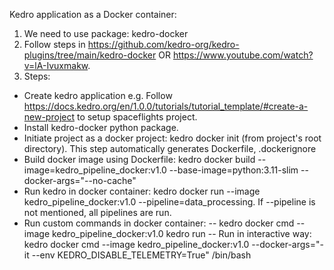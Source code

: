 Kedro application as a Docker container:
1. We need to use package: kedro-docker
2. Follow steps in https://github.com/kedro-org/kedro-plugins/tree/main/kedro-docker OR https://www.youtube.com/watch?v=lA-Ivuxmakw.
3. Steps:
- Create kedro application e.g. Follow https://docs.kedro.org/en/1.0.0/tutorials/tutorial_template/#create-a-new-project to setup spaceflights project.
- Install kedro-docker python package.
- Initiate project as a docker project: kedro docker init (from project's root directory). This step automatically generates Dockerfile, .dockerignore
- Build docker image using Dockerfile: kedro docker build --image=kedro_pipeline_docker:v1.0 --base-image=python:3.11-slim --docker-args="--no-cache"
- Run kedro in docker container: kedro docker run --image kedro_pipeline_docker:v1.0 --pipeline=data_processing. If --pipeline is not mentioned, all pipelines are run.
- Run custom commands in docker container: 
-- kedro docker cmd  --image kedro_pipeline_docker:v1.0 kedro run
-- Run in interactive way: kedro docker cmd --image kedro_pipeline_docker:v1.0 --docker-args="-it --env KEDRO_DISABLE_TELEMETRY=True" /bin/bash
